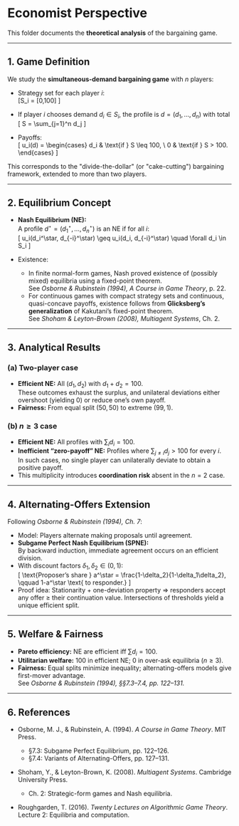 # Economist Perspective

This folder documents the **theoretical analysis** of the bargaining game.

---

## 1. Game Definition

We study the **simultaneous-demand bargaining game** with $n$ players:

- Strategy set for each player $i$:  
  \[S_i = [0,100]
  \]

- If player $i$ chooses demand $d_i \in S_i$, the profile is $d = (d_1, \dots, d_n)$ with total  
  \[
  S = \sum_{j=1}^n d_j
  \]

- Payoffs:  
  \[
  u_i(d) =
  \begin{cases}
  d_i & \text{if } S \leq 100, \\
  0 & \text{if } S > 100.
  \end{cases}
  \]

This corresponds to the "divide-the-dollar" (or "cake-cutting") bargaining framework, extended to more than two players.

---

## 2. Equilibrium Concept

- **Nash Equilibrium (NE):**  
  A profile $d^\star = (d_1^\star,\dots,d_n^\star)$ is an NE if for all $i$:  
  \[
  u_i(d_i^\star, d_{-i}^\star) \geq u_i(d_i, d_{-i}^\star) \quad \forall d_i \in S_i
  \]

- Existence:  
  - In finite normal-form games, Nash proved existence of (possibly mixed) equilibria using a fixed-point theorem.  
    See *Osborne & Rubinstein (1994), A Course in Game Theory*, p. 22.  
  - For continuous games with compact strategy sets and continuous, quasi-concave payoffs, existence follows from **Glicksberg’s generalization** of Kakutani’s fixed-point theorem.  
    See *Shoham & Leyton-Brown (2008), Multiagent Systems*, Ch. 2.

---

## 3. Analytical Results

### (a) Two-player case
- **Efficient NE:** All $(d_1, d_2)$ with $d_1+d_2=100$.  
  These outcomes exhaust the surplus, and unilateral deviations either overshoot (yielding 0) or reduce one’s own payoff.  
- **Fairness:** From equal split $(50,50)$ to extreme $(99,1)$.

### (b) $n \geq 3$ case
- **Efficient NE:** All profiles with $\sum_i d_i=100$.  
- **Inefficient “zero-payoff” NE:** Profiles where $\sum_{j\neq i} d_j > 100$ for every $i$.  
  In such cases, no single player can unilaterally deviate to obtain a positive payoff.  
- This multiplicity introduces **coordination risk** absent in the $n=2$ case.

---

## 4. Alternating-Offers Extension

Following *Osborne & Rubinstein (1994), Ch. 7*:

- Model: Players alternate making proposals until agreement.  
- **Subgame Perfect Nash Equilibrium (SPNE):**  
  By backward induction, immediate agreement occurs on an efficient division.  
- With discount factors $\delta_1, \delta_2 \in (0,1)$:  
  \[
  \text{Proposer’s share } a^\star = \frac{1-\delta_2}{1-\delta_1\delta_2}, \qquad 
  1-a^\star \text{ to responder.}
  \]
- Proof idea: Stationarity + one-deviation property $\Rightarrow$ responders accept any offer $\geq$ their continuation value. Intersections of thresholds yield a unique efficient split.

---

## 5. Welfare & Fairness

- **Pareto efficiency:** NE are efficient iff $\sum d_i = 100$.  
- **Utilitarian welfare:** $100$ in efficient NE; $0$ in over-ask equilibria ($n \geq 3$).  
- **Fairness:** Equal splits minimize inequality; alternating-offers models give first-mover advantage.  
  See *Osborne & Rubinstein (1994), §§7.3–7.4, pp. 122–131.*

---

## 6. References

- Osborne, M. J., & Rubinstein, A. (1994). *A Course in Game Theory*. MIT Press.  
  - §7.3: Subgame Perfect Equilibrium, pp. 122–126.  
  - §7.4: Variants of Alternating-Offers, pp. 127–131.  

- Shoham, Y., & Leyton-Brown, K. (2008). *Multiagent Systems*. Cambridge University Press.  
  - Ch. 2: Strategic-form games and Nash equilibria.  

- Roughgarden, T. (2016). *Twenty Lectures on Algorithmic Game Theory*. Lecture 2: Equilibria and computation.  

